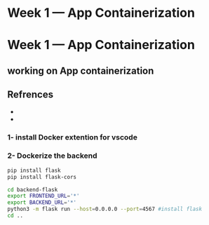 # Week 1 — App Containerization
# Week 1 — App Containerization
## working on App containerization
## Refrences 
- 
- 
### 1- install Docker extention for vscode
### 2- Dockerize the backend
```bash
pip install flask
pip install flask-cors
```
```bash
cd backend-flask
export FRONTEND_URL='*'
export BACKEND_URL='*'
python3 -m flask run --host=0.0.0.0 --port=4567 #install flask
cd .. 
```
